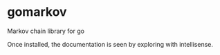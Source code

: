 # gomarkov
Markov chain library for go

Once installed, the documentation is seen by exploring with intellisense.
